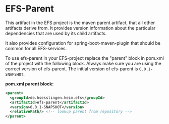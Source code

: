 
# EFS-Parent

This artifact in the EFS project is the maven parent artifact, that all other artifacts derive from. It provides version information about the particular dependencies that are used by its child artifacts.

It also provides configuration for spring-boot-maven-plugin that should be common for all EFS-services.

To use efs-parent in your EFS-project replace the "parent" block in pom.xml of the project with the following block. Always make sure you are using the correct version of efs-parent. The initial version of efs-parent is `0.0.1-SNAPSHOT`.

**pom.xml parent block:**

```xml
<parent>
  <groupId>de.hsesslingen.keim.efs</groupId>
  <artifactId>efs-parent</artifactId>
  <version>0.0.1-SNAPSHOT</version>
  <relativePath/> <!-- lookup parent from repository -->
</parent>
```
